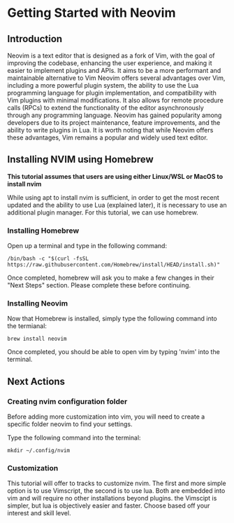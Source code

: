 # Getting Started with Neovim

## Introduction

Neovim is a text editor that is designed as a fork of Vim, with the goal of improving the codebase, enhancing the user experience, and making it easier to implement plugins and APIs. It aims to be a more performant and maintainable alternative to Vim Neovim offers several advantages over Vim, including a more powerful plugin system, the ability to use the Lua programming language for plugin implementation, and compatibility with Vim plugins with minimal modifications. It also allows for remote procedure calls (RPCs) to extend the functionality of the editor asynchronously through any programming language. Neovim has gained popularity among developers due to its project maintenance, feature improvements, and the ability to write plugins in Lua. It is worth noting that while Neovim offers these advantages, Vim remains a popular and widely used text editor.

## Installing NVIM using Homebrew

**This tutorial assumes that users are using either Linux/WSL or MacOS to install nvim**

While using apt to install nvim is sufficient, in order to get the most recent updated and the ability to use Lua (explained later), it is necessary to use an additional plugin manager. For this tutorial, we can use homebrew.

### Installing Homebrew

Open up a terminal and type in the following command:

` /bin/bash -c "$(curl -fsSL https://raw.githubusercontent.com/Homebrew/install/HEAD/install.sh)" `

Once completed, homebrew will ask you to make a few changes in their "Next Steps" section. Please complete these before continuing.

### Installing Neovim

Now that Homebrew is installed, simply type the following command into the termianal:

` brew install neovim `

Once completed, you should be able to open vim by typing 'nvim' into the terminal.

## Next Actions

### Creating nvim configuration folder

Before adding more customization into vim, you will need to create a specific folder neovim to find your settings.

Type the following command into the terminal:

` mkdir ~/.config/nvim `

### Customization

This tutorial will offer to tracks to customize nvim. The first and more simple option is to use Vimscript, the second is to use lua. Both are embedded into vim and will require no other installations beyond plugins. the Vimscipt is simpler, but lua is objectively easier and faster. Choose based off your interest and skill level.
